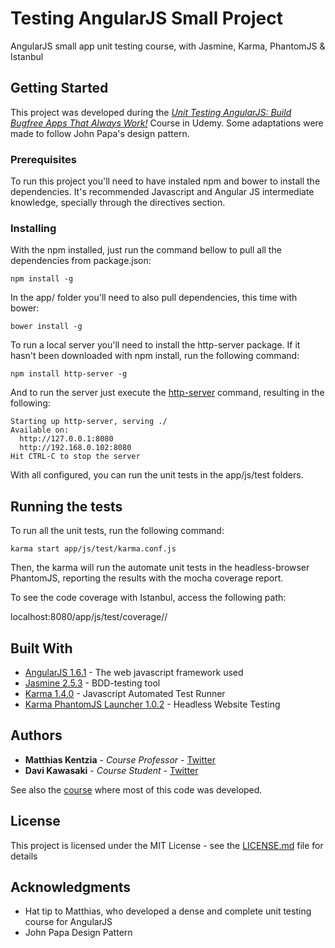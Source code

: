
# Testing AngularJS Small Project

AngularJS small app unit testing course, with Jasmine, Karma, PhantomJS & Istanbul

## Getting Started

This project was developed during the
[*Unit Testing AngularJS: Build Bugfree Apps That Always Work!*](https://www.udemy.com/unit-testing-angularjs/
"Unit Testing AngularJS Course") Course in Udemy. Some adaptations were made to follow John Papa's design pattern.

### Prerequisites

To run this project you'll need to have instaled npm and bower to install the dependencies. It's recommended Javascript
and Angular JS intermediate knowledge, specially through the directives section.

### Installing

With the npm installed, just run the command bellow to pull all the dependencies from package.json:

```
npm install -g
```

In the app/ folder you'll need to also pull dependencies, this time with bower:

```
bower install -g
```

To run a local server you'll need to install the http-server package. If it hasn't been downloaded with npm install,
run the following command:

```
npm install http-server -g
```

And to run the server just execute the [http-server](https://www.npmjs.com/package/http-server "Http-server package")
command, resulting in the following:

```
Starting up http-server, serving ./
Available on:
  http://127.0.0.1:8080
  http://192.168.0.102:8080
Hit CTRL-C to stop the server
```

With all configured, you can run the unit tests in the app/js/test folders.

## Running the tests

To run all the unit tests, run the following command:

```
karma start app/js/test/karma.conf.js
```

Then, the karma will run the automate unit tests in the headless-browser PhantomJS, reporting the results with the
mocha coverage report.

To see the code coverage with Istanbul, access the following path:

localhost:8080/app/js/test/coverage/<PhantomJSversion-OSversion>/

## Built With

* [AngularJS 1.6.1](https://angularjs.org/) - The web javascript framework used
* [Jasmine 2.5.3](https://jasmine.github.io/) - BDD-testing tool
* [Karma 1.4.0](https://karma-runner.github.io/1.0/index.html) - Javascript Automated Test Runner
* [Karma PhantomJS Launcher 1.0.2](http://phantomjs.org/) - Headless Website Testing

## Authors

* **Matthias Kentzia** - *Course Professor* - [Twitter](https://twitter.com/mattkentz)
* **Davi Kawasaki** - *Course Student* - [Twitter](https://twitter.com/davikawasaki)

See also the [course](https://www.udemy.com/unit-testing-angularjs/) where most of this code was developed.

## License

This project is licensed under the MIT License - see the [LICENSE.md](LICENSE.md) file for details

## Acknowledgments

* Hat tip to Matthias, who developed a dense and complete unit testing course for AngularJS
* John Papa Design Pattern
